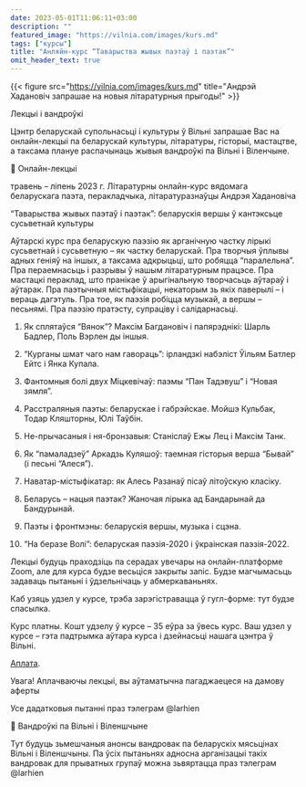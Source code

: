 ```yaml
---
date: 2023-05-01T11:06:11+03:00
description: ""
featured_image: "https://vilnia.com/images/kurs.md"
tags: ["курсы"]
title: "Анляйн-курс “Таварыства жывых паэтаў і паэтак”"
omit_header_text: true
---
```

{{< figure src="https://vilnia.com/images/kurs.md" title="Андрэй Хадановіч запрашае на новыя літаратурныя прыгоды!" >}}

Лекцыі і вандроўкі

Цэнтр беларускай супольнасьці і культуры ў Вільні запрашае Вас на онлайн-лекцыі па беларускай культуры, літаратуры, гісторыі, мастацтве, а таксама плануе распачынаць жывыя вандроўкі па Вільні і Віленчыне. 

	Онлайн-лекцыі


травень – ліпень 2023 г. 
Літаратурны онлайн-курс вядомага беларускага паэта, перакладчыка, літаратуразнаўцы Андрэя Хадановіча


“Таварыства жывых паэтаў і паэтак”:
беларускія вершы ў кантэксьце сусьветнай культуры

Аўтарскі курс пра беларускую паэзію як арганічную частку лірыкі сусьветнай і сусьветную – як частку беларускай. Пра творчыя ўплывы адных геніяў на іншых, а таксама адкрыцьці, што робяцца “паралельна”. Пра пераемнасьць і разрывы ў нашым літаратурным працэсе. Пра мастацкі пераклад, што пранікае ў арыгінальную творчасьць аўтараў і аўтарак. Пра паэтычныя містыфікацыі, некаторым зь якіх паверылі – і вераць дагэтуль. Пра тое, як паэзія робіцца музыкай, а вершы – песьнямі. Пра паэзію пратэсту, супраціву і салідарнасьці.

1.	Як сплятаўся “Вянок”? Максім Багдановіч і папярэднікі:
Шарль Бадлер, Поль Вэрлен ды іншыя.

2.	“Курганы шмат чаго нам гавораць”:
ірландзкі набэліст Ўільям Батлер Ейтс і Янка Купала.  

3.	Фантомныя болі двух Міцкевічаў:
паэмы “Пан Тадэвуш” і “Новая зямля”.

4.	Расстраляныя паэты: беларускае і габрэйскае.
Мойшэ Кульбак, Тодар Кляшторны, Юлі Таўбін.

5.	Не-прычасаныя і ня-бронзавыя:
Станіслаў Ежы Лец і Максім Танк.

6.	Як “памаладзеў” Аркадзь Куляшоў: 
таемная гісторыя верша “Бывай” (і песьні “Алеся”).

7.	Наватар-містыфікатар: 
як Алесь Разанаў пісаў літоўскую класіку.

8.	Беларусь – нацыя паэтак?
Жаночая лірыка ад Бандарынай да Бандурынай.

9.	Паэты і фронтмэны: 
беларускія вершы, музыка і сцэна.

10.	 “На беразе Волі”:
беларуская паэзія-2020 і ўкраінская паэзія-2022.

Лекцыі будуць праходзіць па серадах увечары на онлайн-платформе Zoom, але для курса будзе весьціся закрыты запіс. Будзе магчымасьць задаваць пытаньні і ўдзельнічаць у абмеркаваньнях.

Каб узяць удзел у курсе, трэба зарэгістравацца ў гугл-форме: тут будзе спасылка.

Курс платны. Кошт удзелу ў курсе – 35 еўра за ўвесь курс. Ваш удзел у курсе – гэта падтрымка аўтара курса і дзейнасьці нашага цэнтра ў Вільні.

[Аплата](https://buy.stripe.com/cN25mb8uR88V7DOfZ0).

Увага! Аплачваючы лекцыі, вы аўтаматычна пагаджаецеся на дамову аферты

Усе дадатковыя пытанні праз тэлеграм @larhien


	Вандроўкі па Вільні і Віленшчыне

Тут будуць зьмешчаныя анонсы вандровак па беларускіх мясьцінах Вільні і Віленшчыны. Па ўсіх пытаньнях адносна арганізацыі такіх вандровак для прыватных групаў можна зьвяртацца праз тэлеграм @larhien

